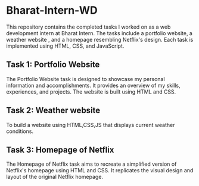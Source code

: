 # Bharat-Intern-WD


This repository contains the completed tasks I worked on as a web development intern at Bharat Intern. The tasks include a portfolio website, a weather website , and a homepage resembling Netflix's design. Each task is implemented using HTML, CSS, and JavaScript.


## Task 1: Portfolio Website

The Portfolio Website task is designed to showcase my personal information and accomplishments. It provides an overview of my skills, experiences, and projects. The website is built using HTML and CSS.



## Task 2: Weather website 

To build a website using HTML,CSS,JS that displays current weather conditions.



## Task 3: Homepage of Netflix

The Homepage of Netflix task aims to recreate a simplified version of Netflix's homepage using HTML and CSS. It replicates the visual design and layout of the original Netflix homepage.




